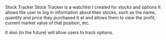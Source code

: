 
Stock Tracker 
Stock Tracker is a watchlist I created for stocks and options
It allows the user to log in information about their stocks, such as the name, quantity and price they purchased it at and allows them to view the profit, current market value of that position, etc.

It also (in the future) will allow users to track options. 
